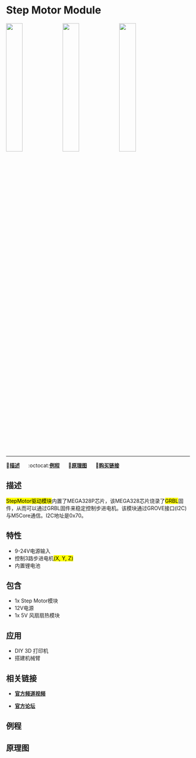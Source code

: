 # Step Motor Module

<img src="assets/img/product_pics/module/module_stepmotor_01.png" width="30%" height="30%"> <img src="assets/img/product_pics/module/module_stepmotor_02.png" width="30%" height="30%"> <img src="assets/img/product_pics/module/module_stepmotor_03.png" width="30%" height="30%"> 

<!-- <img src="assets/img/product_pics/module/module_stepmotor_04.png" width="30%" height="30%"> -->

***

:memo:**[描述](#描述)**&nbsp;&nbsp;&nbsp;&nbsp;&nbsp;&nbsp;:octocat:**[例程](#例程)**&nbsp;&nbsp;&nbsp;&nbsp;&nbsp;&nbsp;:electric_plug:**[原理图](#原理图)**&nbsp;&nbsp;&nbsp;&nbsp;&nbsp;&nbsp;🛒**[购买链接](https://item.taobao.com/item.htm?spm=a1z10.5-c.w4002-1172588093.61.501375f4xEgd84&id=572288296141)**

## 描述

<mark>StepMotor驱动模块</mark>内置了MEGA328P芯片，该MEGA328芯片烧录了<mark>GRBL</mark>固件，从而可以通过GRBL固件来稳定控制步进电机。该模块通过GROVE接口(I2C)与M5Core通信。I2C地址是0x70。

## 特性

-  9-24V电源输入
-  控制3路步进电机<mark>(X, Y, Z)</mark>
-  内置锂电池

## 包含

-  1x Step Motor模块
-  12V电源
-  1x 5V 风扇扇热模块

## 应用

-  DIY 3D 打印机
-  搭建机械臂

## 相关链接

- **[官方频道视频](https://i.youku.com/i/UNjE1ODA2MzE0OA==?spm=a2hzp.8253869.0.0)**

- **[官方论坛](http://forum.m5stack.com/)**

## 例程

## 原理图
